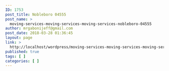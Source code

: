 ```yaml
---
ID: 1753
post_title: Nobleboro 04555
post_name: >
  moving-services-moving-services-moving-services-nobleboro-04555
author: mrgabonijeff@gmail.com
post_date: 2018-03-28 01:36:45
layout: page
link: >
  http://localhost/wordpress/moving-services-moving-services-moving-services-nobleboro-04555/
published: true
tags: [ ]
categories: [ ]
---
```

